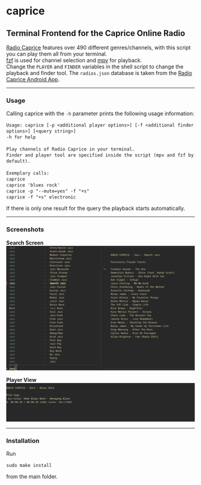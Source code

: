 # caprice
## Terminal Frontend for the Caprice Online Radio
 
[Radio Caprice](http://radcap.ru/index-d.html) features over 490 different genres/channels, with this script you can play them all from your terminal.<br>
[fzf](https://github.com/junegunn/fzf) is used for channel selection and [mpv](https://github.com/mpv-player/mpv) for playback.<br>
Change the ``PLAYER`` and ``FINDER`` variables in the shell script to change the playback and finder tool.
The ``radios.json`` database is taken from the [Radio Caprice Android App](https://m.apkpure.com/de/radio-caprice-online-music/ru.radcap.capriceradio/).

---
### Usage

Calling caprice with the ``-h`` parameter prints the following usage information:

```
Usage: caprice [-p <additional player options>] [-f <additional finder options>] [<query string>]
-h for help

Play channels of Radio Caprice in your terminal.
Finder and player tool are specified inside the script (mpv and fzf by default).

Exemplary calls:
caprice
caprice 'blues rock'
caprice -p "--mute=yes" -f "+s"
caprice -f "+s" electronic
```

If there is only one result for the query the playback starts automatically.

---
### Screenshots


**Search Screen**
![search screen screenshot](screenshots/search_screen-fs8.png)

**Player View**
![player view screenshot](screenshots/player_view-fs8.png)


---
### Installation

Run
```
sudo make install
```

from the main folder.

